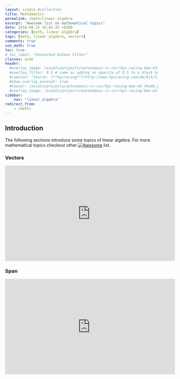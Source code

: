 ```yaml
---
layout: single #collection
title: Mathematics
permalink: /math/linear_algebra
excerpt: "Awesome list on mathematical topics"
date: 2018-08-25 15:41:35 +0200
categories: [math, linear algebra]
tags: [math, linear algebra, vectors]
comments: true
use_math: true
toc: true
# toc_label: "Unscented Kalman Filter"
classes: wide
header:
  #overlay_image: /assets/projects/autonomous-rc-car/hpi-racing-bmw-m3.png
  #overlay_filter: 0.5 # same as adding an opacity of 0.5 to a black background
  #caption: "Source: [**hpiracing**](http://www.hpiracing.com/de/kit/114343)"
  #show_overlay_excerpt: true
  #teaser: /assets/projects/autonomous-rc-car/hpi-racing-bmw-m3_thumb.png
  #overlay_image: /assets/projects/autonomous-rc-car/hpi-racing-bmw-m3.png
sidebar:
    nav: "linear_algebra"
redirect_from:
    - /math/
---
```


## Introduction

The following sections introduce some topics of linear algebra. For more mathematical topics checkout other [![Awesome](https://awesome.re/badge.svg)](/math/) list.


### Vectors

<iframe width="560" height="315" src="https://www.youtube.com/embed/fNk_zzaMoSs" frameborder="0" allow="autoplay; encrypted-media" allowfullscreen></iframe>





### Span

<iframe width="560" height="315" src="https://www.youtube.com/embed/fNk_zzaMoSs" frameborder="0" allow="autoplay; encrypted-media" allowfullscreen></iframe>
